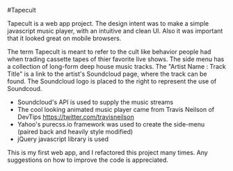 #Tapecult

Tapecult is a web app project. The design intent was to make a simple javascript music player, with an intuitive and clean UI. Also it was important that it looked great on mobile browsers. 

The term Tapecult is meant to refer to the cult like behavior people had when trading cassette tapes of thier favorite live
shows. The side menu has a collection of long-form deep house music tracks. The "Artist Name : Track Title" is a link to the
artist's Soundcloud page, where the track can be found. The Soundcloud logo is placed to the right to represent the use
of Soundcoud.

+ Soundcloud's API is used to supply the music streams 
+ The cool looking animated music player came from Travis Neilson of DevTips https://twitter.com/travisneilson
+ Yahoo's purecss.io framework was used to create the side-menu (paired back and heavily style modified)
+ jQuery javascript library is used 

This is my first web app, and I refactored this project many times. Any suggestions on how to improve the code is appreciated. 
